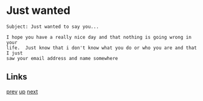 # Just wanted

    Subject: Just wanted to say you...

    I hope you have a really nice day and that nothing is going wrong in your
    life.  Just know that i don't know what you do or who you are and that I just
    saw your email address and name somewhere

## Links

[prev](2020-03-02.md) [up](../) [next](2020-06-04.md)
